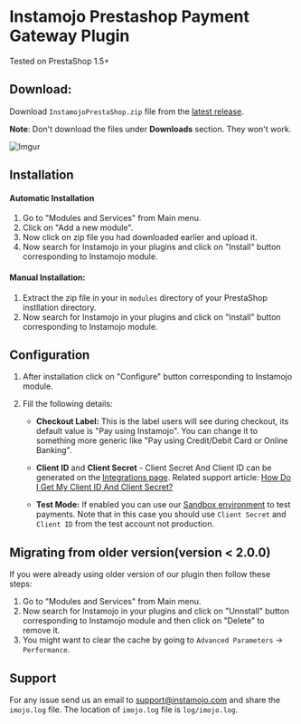 # Instamojo Prestashop Payment Gateway Plugin

Tested on PrestaShop 1.5+

## Download:

Download `InstamojoPrestaShop.zip` file from the [latest release](https://github.com/Instamojo/InstamojoPrestaShop/releases/latest).

**Note**: Don't download the files under **Downloads** section. They won't work.

![Imgur](http://i.imgur.com/GWw6bU5.png)

## Installation

#### Automatic Installation

1. Go to "Modules and Services" from Main menu.
2. Click on "Add a new module".
3. Now click on zip file you had downloaded earlier and upload it.
4. Now search for Instamojo in your plugins and click on "Install" button corresponding to Instamojo module.

#### Manual Installation:

1. Extract the zip file in your in `modules` directory of your PrestaShop instllation directory.
4. Now search for Instamojo in your plugins and click on "Install" button corresponding to Instamojo module.

## Configuration

1. After installation click on "Configure" button corresponding to Instamojo module.
2. Fill the following details:

    -  **Checkout Label:** This is the label users will see during checkout, its default value is "Pay using Instamojo". You can change it to something more generic like "Pay using Credit/Debit Card or Online Banking".
     
    - **Client ID** and **Client Secret** - Client Secret And Client ID can be generated on the [Integrations page](https://www.instamojo.com/integrations/). Related support article: [How Do I Get My Client ID And Client Secret?](https://support.instamojo.com/hc/en-us/articles/212214265-How-do-I-get-my-Client-ID-and-Client-Secret-)
    
    - **Test Mode:** If enabled you can use our [Sandbox environment](https://test.instamojo.com) to test payments. Note that in this case you should use `Client Secret` and `Client ID` from the test account not production.

## Migrating from older version(version < 2.0.0)

If you were already using older version of our plugin then follow these steps:

1. Go to "Modules and Services" from Main menu.
2. Now search for Instamojo in your plugins and click on "Unnstall" button corresponding to Instamojo module and then click on "Delete" to remove it.
3. You might want to clear the cache by going to `Advanced Parameters` -> `Performance`.

## Support

For any issue send us an email to support@instamojo.com and share the `imojo.log` file. The location of `imojo.log` file is `log/imojo.log`.
 